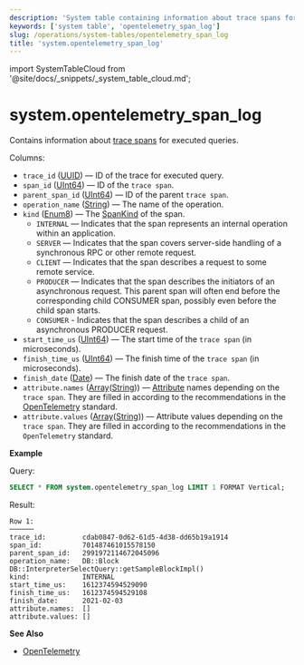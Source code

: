 ```yaml
---
description: 'System table containing information about trace spans for executed queries.'
keywords: ['system table', 'opentelemetry_span_log']
slug: /operations/system-tables/opentelemetry_span_log
title: 'system.opentelemetry_span_log'
---
```


import SystemTableCloud from '@site/docs/_snippets/_system_table_cloud.md';

# system.opentelemetry_span_log

<SystemTableCloud/>

Contains information about [trace spans](https://opentracing.io/docs/overview/spans/) for executed queries.

Columns:

- `trace_id` ([UUID](../../sql-reference/data-types/uuid.md)) — ID of the trace for executed query.
- `span_id` ([UInt64](../../sql-reference/data-types/int-uint.md)) — ID of the `trace span`.
- `parent_span_id` ([UInt64](../../sql-reference/data-types/int-uint.md)) — ID of the parent `trace span`.
- `operation_name` ([String](../../sql-reference/data-types/string.md)) — The name of the operation.
- `kind` ([Enum8](../../sql-reference/data-types/enum.md)) — The [SpanKind](https://opentelemetry.io/docs/reference/specification/trace/api/#spankind) of the span.
    - `INTERNAL` — Indicates that the span represents an internal operation within an application.
    - `SERVER` — Indicates that the span covers server-side handling of a synchronous RPC or other remote request.
    - `CLIENT` — Indicates that the span describes a request to some remote service.
    - `PRODUCER` — Indicates that the span describes the initiators of an asynchronous request. This parent span will often end before the corresponding child CONSUMER span, possibly even before the child span starts.
    - `CONSUMER` - Indicates that the span describes a child of an asynchronous PRODUCER request.
- `start_time_us` ([UInt64](../../sql-reference/data-types/int-uint.md)) — The start time of the `trace span` (in microseconds).
- `finish_time_us` ([UInt64](../../sql-reference/data-types/int-uint.md)) — The finish time of the `trace span` (in microseconds).
- `finish_date` ([Date](../../sql-reference/data-types/date.md)) — The finish date of the `trace span`.
- `attribute.names` ([Array](../../sql-reference/data-types/array.md)([String](../../sql-reference/data-types/string.md))) — [Attribute](https://opentelemetry.io/docs/go/instrumentation/#attributes) names depending on the `trace span`. They are filled in according to the recommendations in the [OpenTelemetry](https://opentelemetry.io/) standard.
- `attribute.values` ([Array](../../sql-reference/data-types/array.md)([String](../../sql-reference/data-types/string.md))) — Attribute values depending on the `trace span`. They are filled in according to the recommendations in the `OpenTelemetry` standard.

**Example**

Query:

```sql
SELECT * FROM system.opentelemetry_span_log LIMIT 1 FORMAT Vertical;
```

Result:

```text
Row 1:
──────
trace_id:         cdab0847-0d62-61d5-4d38-dd65b19a1914
span_id:          701487461015578150
parent_span_id:   2991972114672045096
operation_name:   DB::Block DB::InterpreterSelectQuery::getSampleBlockImpl()
kind:             INTERNAL
start_time_us:    1612374594529090
finish_time_us:   1612374594529108
finish_date:      2021-02-03
attribute.names:  []
attribute.values: []
```

**See Also**

- [OpenTelemetry](../../operations/opentelemetry.md)
